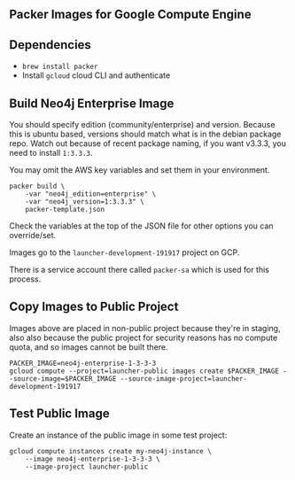 ## Packer Images for Google Compute Engine
  
## Dependencies

* `brew install packer`
* Install `gcloud` cloud CLI and authenticate

## Build Neo4j Enterprise Image

You should specify edition (community/enterprise) and version.  Because this is ubuntu based,
versions should match what is in the debian package repo.  Watch out because of recent
package naming, if you want v3.3.3, you need to install `1:3.3.3`.

You may omit the AWS key variables and set them in your environment.

```
packer build \
    -var "neo4j_edition=enterprise" \
    -var "neo4j_version=1:3.3.3" \
    packer-template.json
```

Check the variables at the top of the JSON file for other options you can override/set.

Images go to the `launcher-development-191917` project on GCP.

There is a service account there called `packer-sa` which is used
for this process.

## Copy Images to Public Project

Images above are placed in non-public project because they're in staging, also also because the public project for security reasons has no compute quota, and so images cannot be built there.

```
PACKER_IMAGE=neo4j-enterprise-1-3-3-3
gcloud compute --project=launcher-public images create $PACKER_IMAGE --source-image=$PACKER_IMAGE --source-image-project=launcher-development-191917
```

## Test Public Image

Create an instance of the public image in some test project:

```
gcloud compute instances create my-neo4j-instance \
    --image neo4j-enterprise-1-3-3-3 \
    --image-project launcher-public
```